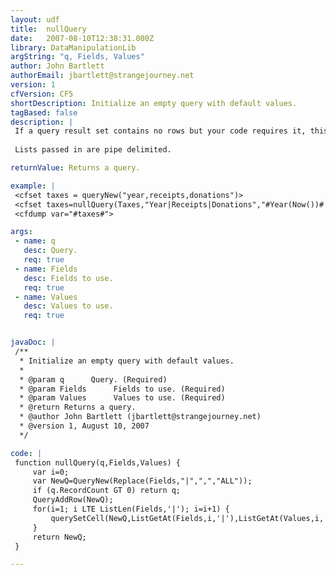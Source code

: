 ```yaml
---
layout: udf
title:  nullQuery
date:   2007-08-10T12:38:31.000Z
library: DataManipulationLib
argString: "q, Fields, Values"
author: John Bartlett
authorEmail: jbartlett@strangejourney.net
version: 1
cfVersion: CF5
shortDescription: Initialize an empty query with default values.
tagBased: false
description: |
 If a query result set contains no rows but your code requires it, this function will initialize it with pre-defined values.
 
 Lists passed in are pipe delimited.

returnValue: Returns a query.

example: |
 <cfset taxes = queryNew("year,receipts,donations")>
 <cfset taxes=nullQuery(Taxes,"Year|Receipts|Donations","#Year(Now())#|0|0")>
 <cfdump var="#taxes#">

args:
 - name: q
   desc: Query.
   req: true
 - name: Fields
   desc: Fields to use.
   req: true
 - name: Values
   desc: Values to use.
   req: true


javaDoc: |
 /**
  * Initialize an empty query with default values.
  * 
  * @param q      Query. (Required)
  * @param Fields      Fields to use. (Required)
  * @param Values      Values to use. (Required)
  * @return Returns a query. 
  * @author John Bartlett (jbartlett@strangejourney.net) 
  * @version 1, August 10, 2007 
  */

code: |
 function nullQuery(q,Fields,Values) {
     var i=0;
     var NewQ=QueryNew(Replace(Fields,"|",",","ALL"));
     if (q.RecordCount GT 0) return q;
     QueryAddRow(NewQ);
     for(i=1; i LTE ListLen(Fields,'|'); i=i+1) {
         querySetCell(NewQ,ListGetAt(Fields,i,'|'),ListGetAt(Values,i,'|'));
     }
     return NewQ;
 }

---
```


